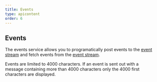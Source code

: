 ```yaml
---
title: Events
type: apicontent
order: 6
---
```


## Events
The events service allows you to programatically post events to the [event stream](/graphing/event_stream) and fetch events from the [event stream](/graphing/event_stream).

Events are limited to 4000 characters. If an event is sent out with a message containing more than 4000 characters only the 4000 first characters are displayed.